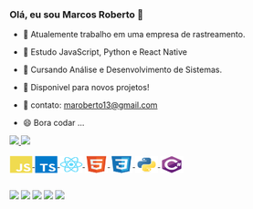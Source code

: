 ### Olá, eu sou Marcos Roberto 👋




- 🔭 Atualemente trabalho em uma empresa de rastreamento.
- 🌱 Estudo JavaScript, Python e React Native
- 👯 Cursando Análise e Desenvolvimento de Sistemas.
- 🤔 Disponivel para novos projetos!
- 💬 contato: maroberto13@gmail.com

- 😄 Bora codar ...

<div>
  <a href="https://github.com/maroberto">
  <img height="180em" src="https://github-readme-stats.vercel.app/api?username=maroberto&show_icons=true&theme=dracula&include_all_commits=true&count_private=true"/>
  <img height="180em" src="https://github-readme-stats.vercel.app/api/top-langs/?username=maroberto&layout=compact&langs_count=7&theme=dracula"/>
</div>

<div style="display: inline_block"><br>
  <img align="center" alt="Rafa-Js" height="30" width="40" src="https://raw.githubusercontent.com/devicons/devicon/master/icons/javascript/javascript-plain.svg">
  <img align="center" alt="Rafa-Ts" height="30" width="40" src="https://raw.githubusercontent.com/devicons/devicon/master/icons/typescript/typescript-plain.svg">
  <img align="center" alt="Rafa-React" height="30" width="40" src="https://raw.githubusercontent.com/devicons/devicon/master/icons/react/react-original.svg">
  <img align="center" alt="Rafa-HTML" height="30" width="40" src="https://raw.githubusercontent.com/devicons/devicon/master/icons/html5/html5-original.svg">
  <img align="center" alt="Rafa-CSS" height="30" width="40" src="https://raw.githubusercontent.com/devicons/devicon/master/icons/css3/css3-original.svg">
  <img align="center" alt="Rafa-Python" height="30" width="40" src="https://raw.githubusercontent.com/devicons/devicon/master/icons/python/python-original.svg">
  <img align="center" alt="Rafa-Csharp" height="30" width="40" src="https://raw.githubusercontent.com/devicons/devicon/master/icons/csharp/csharp-original.svg">
 
</div>

##
  
<div>
<a href = "mailto:maroberto13@gmail.com"><img src="https://img.shields.io/badge/-Gmail-%23333?style=for-the-badge&logo=gmail&logoColor=white" target="_blank"></a> 
<a href = "https://www.linkedin.com/in/marcos-roberto-moreira-4186111b2/" target="_blank"><img src="https://img.shields.io/badge/-LinkedIn-%230077B5?style=for-the-badge&logo =linkedin&logoColor=white" target="_blank"></a>  
<a href="https://ubuntu.com/download"><img src="https://img.shields.io/badge/Ubuntu-E95420?style=for-the-badge&logo=ubuntu&logoColor=white" target="_blank"></a>  
<a href = "https://developer.apple.com/"><img src="https://img.shields.io/badge/iOS-000000?style=for-the-badge&logo=ios&logoColor=white"_blank"></a>
<a href = "https://developer.android.com/studio?hl=pt&gclsrc=ds&gclsrc=ds"><img src="https://img.shields.io/badge/Android-3DDC84?style=for-the badge&logo=android&logoColor=white" target="_blank"></a>  
 
</div>  

